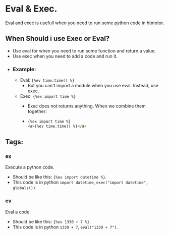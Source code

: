 # Eval & Exec.
Eval and exec is usefull when you need to run some python code in htmotor.

## When Should i use Exec or Eval?
- Use eval for when you need to run some function and return a value.
- Use exec when you need to add a code and run it.
- ### Example:
    - Eval: `{%ev time.time() %}`
        - But you can't import a module when you use eval. Instead, use exec.
    - Exec: `{%ex import time %}`
        - Exec does not returns anything. When we combine them together:

        -   ```html
            {%ex import time %}
            <a>{%ev time.time() %}</a>
            ```


## Tags:
### ex
Execute a python code.
- Should be like this: `{%ex import datetime %}`.
- This code is in python `import datetime`, `exec("import datetime", globals())`.
### ev
Eval a code.
- Should be like this: `{%ev 1330 + 7 %}`.
- This code is in python `1330 + 7`, `eval("1330 + 7")`.